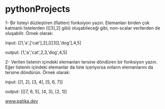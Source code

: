 # pythonProjects

1- Bir listeyi düzleştiren (flatten) fonksiyon yazın. Elemanları birden çok katmanlı listelerden ([[3],2] gibi) oluşabileceği gibi, non-scalar verilerden de oluşabilir. Örnek olarak:

input: [[1,'a',['cat'],2],[[[3]],'dog'],4,5]

output: [1,'a','cat',2,3,'dog',4,5]

2- Verilen listenin içindeki elemanları tersine döndüren bir fonksiyon yazın. Eğer listenin içindeki elemanlar da liste içeriyorsa onların elemanlarını da tersine döndürün. Örnek olarak:

input: [[1, 2], [3, 4], [5, 6, 7]]

output: [[[7, 6, 5], [4, 3], [2, 1]]


www.patika.dev
